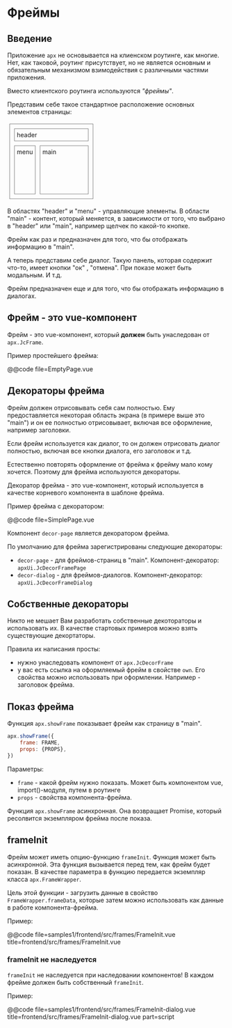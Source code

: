 Фреймы
======

Введение
--------

Приложение `apx` не основывается на клиенском роутинге, как многие. Нет, как таковой,
роутинг присутствует, но не является основным и обязательным механизмом взимодействия с
различными частями приложения.

Вместо клиентского роутинга используются *"фреймы"*.

Представим себе такое стандартное расположение основных элементов страницы:

<div style="display:inline-flex;flex-direction:column;padding:5px;margin:5px;border:1px solid gray">
    <div style="padding:5px;margin:5px;border:1px solid gray">header</div>
    <div style="display:inline-flex;flex-direction:row">
        <div style="padding:5px;margin:5px;border:1px solid gray">menu</div>
        <div style="padding:5px;margin:5px;border:1px solid gray;width:100px;height:100px">main</div>
    </div>
</div>       

В областях "header" и "menu" - управляющие элементы. В области "main" - контент, который
меняется, в зависимости от того, что выбрано в "header" или "main", например щелчек по
какой-то кнопке.

Фрейм как раз и предназначен для того, что бы отображать информацию в "main".

А теперь представим себе диалог. Такую панель, которая содержит что-то, имеет кнопки "ок"
, "отмена". При показе может быть модальным. И т.д.

Фрейм предназначен еще и для того, что бы отображать информацию в диалогах.


Фрейм - это vue-компонент
------------------------- 

Фрейм - это vue-компонент, который __должен__ быть унаследован от `apx.JcFrame`.

Пример простейшего фрейма:

@@code file=EmptyPage.vue


Декораторы фрейма
-----------------

Фрейм должен отрисовывать себя сам полностью. Ему предоставляется некоторая область
экрана (в примере выше это "main") и он ее полностью отрисовывает, включая все оформление,
например заголовки.

Если фрейм используется как диалог, то он должен отрисовать диалог полностью, включая все
кнопки диалога, его заголовок и т.д.

Естественно повторять оформление от фрейма к фрейму мало кому хочется. Поэтому для фрейма
используются декораторы.

Декоратор фрейма - это vue-компонент, который используется в качестве корневого компонента
в шаблоне фрейма.

Пример фрейма с декоратором:

@@code file=SimplePage.vue

Компонент `decor-page` является декоратором фрейма.

По умолчанию для фрейма зарегистрированы следующие декораторы:

* `decor-page` - для фреймов-страниц в "main".
  Компонент-декоратор: `apxUi.JcDecorFramePage`
* `decor-dialog` - для фреймов-диалогов. Компонент-декоратор: `apxUi.JcDecorFrameDialog`

Собственные декораторы
----------------------

Никто не мешает Вам разработать собственные декотораторы и использовать их. В качестве
стартовых примеров можно взять существующие декортаторы.

Правила их написания просты:

* нужно унаследовать компонент от `apx.JcDecorFrame`
* у вас есть ссылка на оформляемый фрейм в свойстве `own`. Его свойства можно использовать
  при оформлении. Например - заголовок фрейма.

Показ фрейма
------------

Функция `apx.showFrame` показывает фрейм как страницу в "main".

```js
apx.showFrame({
    frame: FRAME,
    props: {PROPS},
})
``` 

Параметры:

* `frame` - какой фрейм нужно показать. Может быть компонентом vue, import()-модуля, путем
  в роутинге
* `props` - свойства компонента-фрейма.

Функция `apx.showFrame` асинхронная. Она возвращает Promise, который ресолвится
экземпляром фрейма после показа.

frameInit
---------

Фрейм может иметь опцию-функцию `frameInit`. Функция может быть асинхронной. Эта функция
вызывается перед тем, как фрейм будет показан. В качестве параметра в функцию передается
экземпляр класса `apx.FrameWrapper`.

Цель этой функции - загрузить данные в свойство `FrameWrapper.frameData`, которые затем
можно использовать как данные в работе компонента-фрейма.

Пример:

@@code file=samples1/frontend/src/frames/FrameInit.vue
title=frontend/src/frames/FrameInit.vue

### frameInit не наследуется

`frameInit` не наследуется при наследовании компонентов! В каждом фрейме должен быть
собственный `frameInit`.

Пример:

@@code file=samples1/frontend/src/frames/FrameInit-dialog.vue
title=frontend/src/frames/FrameInit-dialog.vue part=script
                                          
